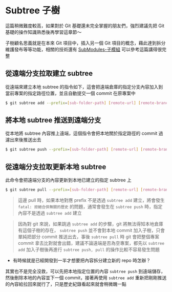 # Subtree 子樹

這篇稍微難度較高，如果對於 Git 基礎還未完全掌握的朋友們，強烈建議先把 Git 基礎的操作知識熟悉後再學習這章節～

子樹顧名思義就是在本來 Git 項目中，插入另一個 Git 項目的概念，藉此達到拆分維護發布等等功能，相關的技術還有 [SubModules-子模組](https://blog.puckwang.com/posts/2020/git-submodule-vs-subtree/) 可以參考這篇講得很完整


## 從遠端分支拉取建立 subtree

從遠端來建立本地 subtree 的指令如下，這會把遠端倉庫的指定分支內容加入到當前專案的指定路徑位置，並且自動提交一個 commit 在原專案中

```bash
$ git subtree add --prefix=[sub-folder-path] [remote-url] [remote-branch] 
```

## 將本地 subtree 推送到遠端分支

從本地將 subtree 內容推上遠端，這個指令會把本地關於指定路徑的 commit 過濾出來後推送出去

```bash
$ git subtree push --prefix=[sub-folder-path] [remote-url] [remote-branch] 
```


## 從遠端分支拉取更新本地 subtree

此命令會把遠端分支的內容更新到本地已建立的指定 subtree 上

```bash
$ git subtree pull --prefix=[sub-folder-path] [remote-url] [remote-branch] 
```

> 這邊 pull 時，如果本地對應 prefix 不是透過 `subtree add` 建立，將會發生`fatal: 拒絕合併無關的歷史` 的問題，通常會發生在 `subtree push` 時，指定內容不是透過 `subtree add` 建立

> 因為對 git 來說，如果跳過 `subtree add` 的步驟，git 將無法得知本地倉庫有這個子樹的存在， `subtree push` 並不會對本地 commit 加入子樹，只會單純把部分 commit 推送出去，事後 `subtree pull` 時 git 會把整個專案 commit 拿去比對就會出錯，建議不論遠端是否為空專案，都先以 `subtree add` 加入子樹後再進行 `subtree push, pull` 的操作比較不容易發生問題

* 有時候就是已經開發到一半才想要把內容拆分建立新的 repo 時怎辦？

其實也不是完全沒救，可以先把本地指定位置的內容 `subtree push` 到遠端儲存，然後刪除本地的內容並下一個 commit，接著再使用 `subtree add` 重新把剛剛推送的內容給拉回來就行了，只是歷史紀錄看起來就會稍微醜一點

